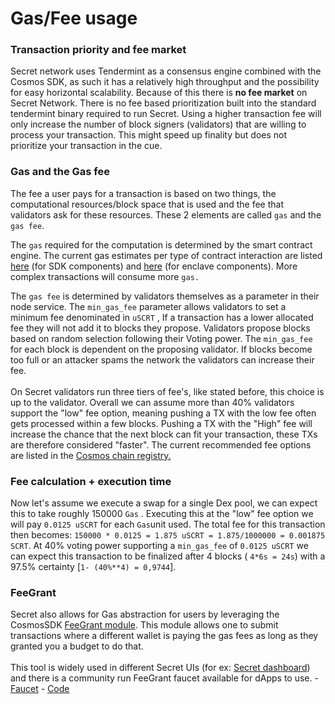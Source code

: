 # Gas/Fee usage

### **Transaction priority and fee market**&#x20;

Secret network uses Tendermint as a consensus engine combined with the Cosmos SDK, as such it has a relatively high throughput and the possibility for easy horizontal scalability. Because of this there is **no fee market** on Secret Network. There is no fee based prioritization built into the standard tendermint binary required to run Secret. Using a higher transaction fee will only increase the number of block signers (validators) that are willing to process your transaction. This might speed up finality but does not prioritize your transaction in the cue.

### Gas and the Gas fee

The fee a user pays for a transaction is based on two things, the computational resources/block space that is used and the fee that validators ask for these resources. These 2 elements are called `gas` and the `gas fee`.&#x20;

The `gas` required for the computation is determined by the smart contract engine. The current gas estimates per type of contract interaction are listed [here](https://github.com/scrtlabs/SecretNetwork/blob/master/x/compute/internal/types/gas.go#L18) (for SDK components) and [here](https://github.com/scrtlabs/SecretNetwork/blob/v1.8.0/cosmwasm/enclaves/shared/contract-engine/src/gas.rs) (for enclave components). More complex transactions will consume more `gas.`

The `gas fee` is determined by validators themselves as a parameter in their node service. The `min_gas_fee` parameter allows validators to set a minimum fee denominated in `uSCRT` , If a transaction has a lower allocated fee they will not add it to blocks they propose. Validators propose blocks based on random selection following their Voting power. The `min_gas_fee` for each block is dependent on the proposing validator. If blocks become too full or an attacker spams the network the validators can increase their fee.\
\
On Secret validators run three tiers of fee's, like stated before, this choice is up to the validator. Overall we can assume more than 40% validators support the "low" fee option, meaning pushing a TX with the low fee often gets processed within a few blocks. Pushing a TX with the "High" fee will increase the chance that the next block can fit your transaction, these TXs are therefore considered "faster".  The current recommended fee options are listed in the [Cosmos chain registry.](https://github.com/cosmos/chain-registry/blob/master/secretnetwork/chain.json)

### Fee calculation + execution time

Now let's assume we execute a swap for a single Dex pool, we can expect this to take roughly 150000 `Gas` . Executing this at the "low" fee option we will pay `0.0125 uSCRT` for each `Gas`unit used. The total fee for this transaction then becomes: `150000 * 0.0125 = 1.875 uSCRT = 1.875/1000000 = 0.001875 SCRT`.  At 40% voting power supporting a `min_gas_fee` of `0.0125 uSCRT` we can expect this transaction to be finalized after 4 blocks ( `4*6s = 24s`) with a 97.5% certainty \[`1- (40%**4) = 0,9744`].

### FeeGrant

Secret also allows for Gas abstraction for users by leveraging the CosmosSDK [FeeGrant module](https://docs.cosmos.network/main/modules/feegrant). This module allows one to submit transactions where a different wallet is paying the gas fees as long as they granted you a budget to do that.\
\
This tool is widely used in different Secret UIs (for ex: [Secret dashboard](https://dash.scrt.network)) and there is a community run FeeGrant faucet available for dApps to use. - [Faucet](https://faucet.secretsaturn.net/) - [Code](https://github.com/SecretSaturn/feegrant-faucet)
